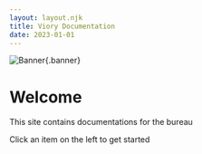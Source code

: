 ```yaml
---
layout: layout.njk
title: Viory Documentation
date: 2023-01-01
---
```


![Banner](/img/banner.png){.banner}

# Welcome

This site contains documentations for the bureau

Click an item on the left to get started
